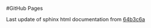 #GitHub Pages

Last update of sphinx html documentation from [64b3c6a](https://github.com/gdsfactory/gdsfactory/tree/64b3c6a00c754f6ab068e8028aae951ef10cbea7)
